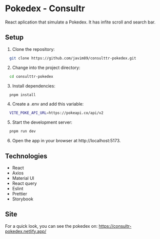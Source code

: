 # Pokedex - Consultr

React aplication that simulate a Pokedex. It has infite scroll and search bar.

## Setup

1. Clone the repository:

```bash
  git clone https://github.com/javim89/consulttr-pokedex.git
```

2. Change into the project directory:

```bash
  cd consulttr-pokedex
```

3. Install dependencies:

```bash
  pnpm install
```

4. Create a .env and add this variable:

```bash
  VITE_POKE_API_URL=https://pokeapi.co/api/v2
```

5. Start the development server:

```bash
  pnpm run dev
```

6. Open the app in your browser at http://localhost:5173.

## Technologies

- React
- Axios
- Material UI
- React query
- Eslint
- Prettier
- Storybook

## Site

For a quick look, you can see the pokedex on: https://consultr-pokedex.netlify.app/
